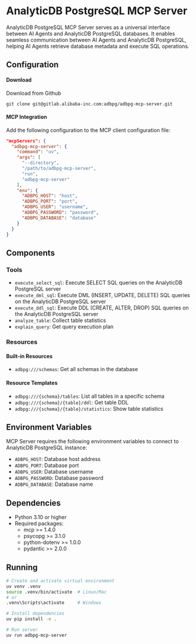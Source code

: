 # AnalyticDB PostgreSQL MCP Server

AnalyticDB PostgreSQL MCP Server serves as a universal interface between AI Agents and AnalyticDB PostgreSQL databases. It enables seamless communication between AI Agents and AnalyticDB PostgreSQL, helping AI Agents retrieve database metadata and execute SQL operations.

## Configuration


#### Download

Download from Github

```shell
git clone git@gitlab.alibaba-inc.com:adbpg/adbpg-mcp-server.git
```

#### MCP Integration

Add the following configuration to the MCP client configuration file:

```json
"mcpServers": {
  "adbpg-mcp-server": {
    "command": "uv",
    "args": [
      "--directory",
      "/path/to/adbpg-mcp-server",
      "run",
      "adbpg-mcp-server"
    ],
    "env": {
      "ADBPG_HOST": "host",
      "ADBPG_PORT": "port",
      "ADBPG_USER": "username",
      "ADBPG_PASSWORD": "password",
      "ADBPG_DATABASE": "database"
    }
  }
}
```

## Components

### Tools

* `execute_select_sql`: Execute SELECT SQL queries on the AnalyticDB PostgreSQL server
* `execute_dml_sql`: Execute DML (INSERT, UPDATE, DELETE) SQL queries on the AnalyticDB PostgreSQL server
* `execute_ddl_sql`: Execute DDL (CREATE, ALTER, DROP) SQL queries on the AnalyticDB PostgreSQL server
* `analyze_table`: Collect table statistics
* `explain_query`: Get query execution plan

### Resources

#### Built-in Resources

* `adbpg:///schemas`: Get all schemas in the database

#### Resource Templates

* `adbpg:///{schema}/tables`: List all tables in a specific schema
* `adbpg:///{schema}/{table}/ddl`: Get table DDL
* `adbpg:///{schema}/{table}/statistics`: Show table statistics

## Environment Variables

MCP Server requires the following environment variables to connect to AnalyticDB PostgreSQL instance:

- `ADBPG_HOST`: Database host address
- `ADBPG_PORT`: Database port
- `ADBPG_USER`: Database username
- `ADBPG_PASSWORD`: Database password
- `ADBPG_DATABASE`: Database name

## Dependencies

- Python 3.10 or higher
- Required packages:
  - mcp >= 1.4.0
  - psycopg >= 3.1.0
  - python-dotenv >= 1.0.0
  - pydantic >= 2.0.0

## Running

```bash
# Create and activate virtual environment
uv venv .venv
source .venv/bin/activate  # Linux/Mac
# or
.venv\Scripts\activate     # Windows

# Install dependencies
uv pip install -e .

# Run server
uv run adbpg-mcp-server
```


